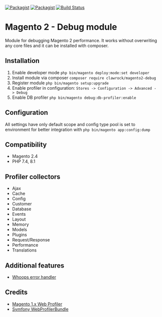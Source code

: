 [![Packagist](https://img.shields.io/packagist/v/clawrock/magento2-debug.svg)](https://packagist.org/packages/clawrock/magento2-debug)
[![Packagist](https://img.shields.io/packagist/dt/clawrock/magento2-debug.svg)](https://packagist.org/packages/clawrock/magento2-debug)
[![Build Status](https://github.com/clawrock/magento2-debug/actions/workflows/ci.yaml/badge.svg)](https://github.com/clawrock/magento2-debug/actions)

# Magento 2 - Debug module
Module for debugging Magento 2 performance. It works without overwriting any core files and it can be installed with composer.

## Installation
1. Enable developer mode `php bin/magento deploy:mode:set developer`
2. Install module via composer `composer require clawrock/magento2-debug`
3. Register module `php bin/magento setup:upgrade`
4. Enable profiler in configuration: `Stores -> Configuration -> Advanced -> Debug`
5. Enable DB profiler `php bin/magento debug:db-profiler:enable`

## Configuration
All settings have only default scope and config type pool is set to environment for better integration with `php bin/magento app:config:dump`

## Compatibility
* Magento 2.4
* PHP 7.4, 8.1

## Profiler collectors
- Ajax
- Cache
- Config
- Customer
- Database
- Events
- Layout
- Memory
- Models
- Plugins
- Request/Response
- Performance
- Translations
    
## Additional features
- [Whoops error handler](http://filp.github.io/whoops/)

## Credits
- [Magento 1.x Web Profiler](https://github.com/ecoco/magento_profiler)
- [Symfony WebProfilerBundle](https://github.com/symfony/web-profiler-bundle)
